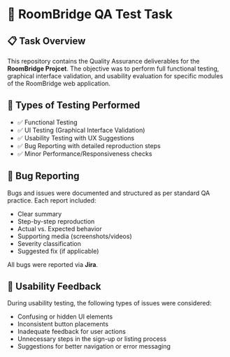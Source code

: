 # 🧪 RoomBridge QA Test Task

## 📋 Task Overview

This repository contains the Quality Assurance deliverables for the **RoomBridge Projcet**. The objective was to perform full functional testing, graphical interface validation, and usability evaluation for specific modules of the RoomBridge web application.

## 🔬 Types of Testing Performed

- ✅ Functional Testing
- ✅ UI Testing (Graphical Interface Validation)
- ✅ Usability Testing with UX Suggestions
- ✅ Bug Reporting with detailed reproduction steps
- ✅ Minor Performance/Responsiveness checks


## 🐞 Bug Reporting

Bugs and issues were documented and structured as per standard QA practice. Each report included:

- Clear summary
- Step-by-step reproduction
- Actual vs. Expected behavior
- Supporting media (screenshots/videos)
- Severity classification
- Suggested fix (if applicable)

All bugs were reported via **Jira**.

## 🧠 Usability Feedback

During usability testing, the following types of issues were considered:

- Confusing or hidden UI elements
- Inconsistent button placements
- Inadequate feedback for user actions
- Unnecessary steps in the sign-up or listing process
- Suggestions for better navigation or error messaging
